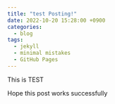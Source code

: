 ```yaml
---
title: "test Posting!"
date: 2022-10-20 15:28:00 +0900
categories:
  - blog
tags: 
  - jekyll
  - minimal mistakes
  - GitHub Pages
---
```

This is TEST

Hope this post works successfully
